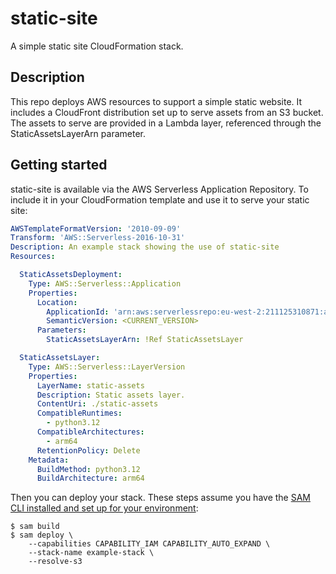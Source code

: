 # static-site

A simple static site CloudFormation stack.

## Description

This repo deploys AWS resources to support a simple static website. It includes
a CloudFront distribution set up to serve assets from an S3 bucket. The assets
to serve are provided in a Lambda layer, referenced through the
StaticAssetsLayerArn parameter.

## Getting started

static-site is available via the AWS Serverless Application Repository. To include
it in your CloudFormation template and use it to serve your static site:

```yaml
AWSTemplateFormatVersion: '2010-09-09'
Transform: 'AWS::Serverless-2016-10-31'
Description: An example stack showing the use of static-site
Resources:

  StaticAssetsDeployment:
    Type: AWS::Serverless::Application
    Properties:
      Location:
        ApplicationId: 'arn:aws:serverlessrepo:eu-west-2:211125310871:applications/static-site'
        SemanticVersion: <CURRENT_VERSION>
      Parameters:
        StaticAssetsLayerArn: !Ref StaticAssetsLayer

  StaticAssetsLayer:
    Type: AWS::Serverless::LayerVersion
    Properties:
      LayerName: static-assets
      Description: Static assets layer.
      ContentUri: ./static-assets
      CompatibleRuntimes:
        - python3.12
      CompatibleArchitectures:
        - arm64
      RetentionPolicy: Delete
    Metadata:
      BuildMethod: python3.12
      BuildArchitecture: arm64

```

Then you can deploy your stack. These steps assume you have the [SAM CLI installed and set up for your environment](https://docs.aws.amazon.com/serverless-application-model/latest/developerguide/serverless-sam-cli-install.html):

```
$ sam build
$ sam deploy \
    --capabilities CAPABILITY_IAM CAPABILITY_AUTO_EXPAND \
    --stack-name example-stack \
    --resolve-s3
```
